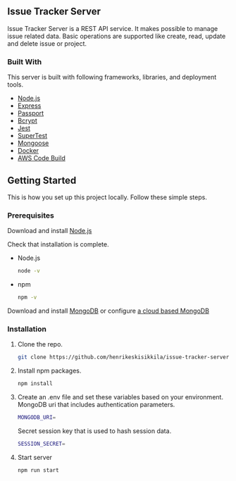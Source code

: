 ## Issue Tracker Server

Issue Tracker Server is a REST API service. It makes possible to manage issue related
data. Basic operations are supported like create, read, update and delete issue or project.

### Built With

This server is built with following frameworks, libraries, and deployment tools.

* [Node.js](https://nodejs.org/en/)
* [Express](https://expressjs.com/)
* [Passport](https://www.passportjs.org/)
* [Bcrypt](https://github.com/kelektiv/node.bcrypt.js#readme)
* [Jest](https://jestjs.io/)
* [SuperTest](https://github.com/visionmedia/supertest)
* [Mongoose](https://mongoosejs.com/)
* [Docker](https://www.docker.com/)
* [AWS Code Build](https://aws.amazon.com/codebuild/)

## Getting Started

This is how you set up this project locally. Follow these simple steps.

### Prerequisites

Download and install [Node.js](https://nodejs.org/en/download/)

Check that installation is complete.

* Node.js
  ```sh
  node -v
  ```

* npm
  ```sh
  npm -v
  ```

Download and install [MongoDB](https://www.mongodb.com/try/download/community)
or configure [a cloud based MongoDB](https://account.mongodb.com/account/login)

### Installation

1. Clone the repo.
   ```sh
   git clone https://github.com/henrikeskisikkila/issue-tracker-server.git
   ```
2. Install npm packages.
   ```sh
   npm install
   ```
3. Create an .env file and set these variables based on your environment.
   MongoDB uri that includes authentication parameters.
   ```sh
   MONGODB_URI=
   ```
   Secret session key that is used to hash session data.
   ```sh
   SESSION_SECRET=
   ```
4. Start server
   ```sh
   npm run start
   ```